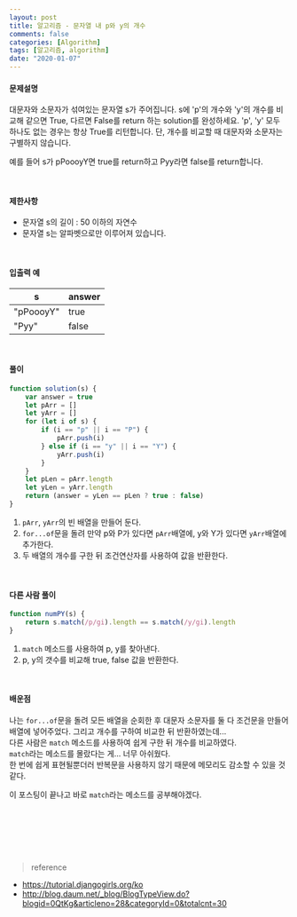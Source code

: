 ```yaml
---
layout: post
title: 알고리즘 - 문자열 내 p와 y의 개수
comments: false
categories: [Algorithm]
tags: [알고리즘, algorithm]
date: "2020-01-07"
---
```


#### 문제설명

대문자와 소문자가 섞여있는 문자열 s가 주어집니다. s에 'p'의 개수와 'y'의 개수를 비교해 같으면 True, 다르면 False를 return 하는 solution를 완성하세요. 'p', 'y' 모두 하나도 없는 경우는 항상 True를 리턴합니다. 단, 개수를 비교할 때 대문자와 소문자는 구별하지 않습니다.

예를 들어 s가 pPoooyY면 true를 return하고 Pyy라면 false를 return합니다.

<br>

#### 제한사항

-   문자열 s의 길이 : 50 이하의 자연수
-   문자열 s는 알파벳으로만 이루어져 있습니다.

<br>

#### 입출력 예

| s         | answer |
| --------- | ------ |
| "pPoooyY" | true   |
| "Pyy"     | false  |

<br>

#### **풀이**

```javascript
function solution(s) {
    var answer = true
    let pArr = []
    let yArr = []
    for (let i of s) {
        if (i == "p" || i == "P") {
            pArr.push(i)
        } else if (i == "y" || i == "Y") {
            yArr.push(i)
        }
    }
    let pLen = pArr.length
    let yLen = yArr.length
    return (answer = yLen == pLen ? true : false)
}
```

1. `pArr`, `yArr`의 빈 배열을 만들어 둔다.
2. `for...of`문을 돌려 만약 p와 P가 있다면 `pArr`배열에, y와 Y가 있다면 `yArr`배열에 추가한다.
3. 두 배열의 개수를 구한 뒤 조건연산자를 사용하여 값을 반환한다.

<br>

#### **다른 사람 풀이**

```javascript
function numPY(s) {
    return s.match(/p/gi).length == s.match(/y/gi).length
}
```

1. `match` 메소드를 사용하여 p, y를 찾아낸다.
2. p, y의 갯수를 비교해 true, false 값을 반환한다.

<br>

#### **배운점**

나는 `for...of`문을 돌려 모든 배열을 순회한 후 대문자 소문자를 둘 다 조건문을 만들어 배열에 넣어주었다. 그리고 개수를 구하여 비교한 뒤 반환하였는데...  
다른 사람은 `match` 메소드를 사용하여 쉽게 구한 뒤 개수를 비교하였다.  
`match`라는 메소드를 몰랐다는 게... 너무 아쉬웠다.  
한 번에 쉽게 표현될뿐더러 반복문을 사용하지 않기 때문에 메모리도 감소할 수 있을 것 같다.

이 포스팅이 끝나고 바로 `match`라는 메소드를 공부해야겠다.

<br><br><br><br><br>

> <subtitle>reference</subtitle>

-   https://tutorial.djangogirls.org/ko
-   http://blog.daum.net/_blog/BlogTypeView.do?blogid=0QtKg&articleno=28&categoryId=0&totalcnt=30

<br><br><br><br><br>
